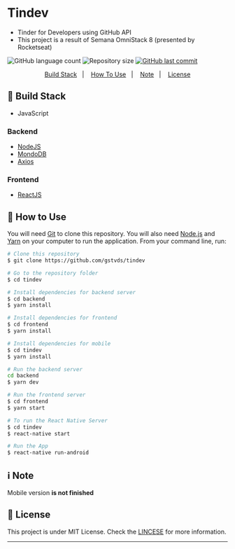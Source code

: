 # Tindev

* Tinder for Developers using GitHub API
* This project is a result of Semana OmniStack 8 (presented by Rocketseat)

<p align="center>
          <img alt="GitHub top language" src="https://img.shields.io/github/languages/top/gstvds/tindev.svg">
          <img alt="GitHub language count" src="https://img.shields.io/github/languages/count/gstvds/tindev.svg">
          <img alt="Repository size" src="https://img.shields.io/github/repo-size/gstvds/tindev.svg">
       <a href="https://github.com/gstvds/tindev/commits/master">
          <img alt="GitHub last commit" src="https://img.shields.io/github/last-commit/gstvds/tindev.svg">
       </a>
</p>

<p align="center">
  <a href="#rocket-build-stack">Build Stack</a>&nbsp;&nbsp;&nbsp;|&nbsp;&nbsp;&nbsp;
  <a href="#memo-how-to-use">How To Use</a>&nbsp;&nbsp;&nbsp;|&nbsp;&nbsp;&nbsp;
  <a href="#information_source-note">Note</a>&nbsp;&nbsp;&nbsp;|&nbsp;&nbsp;&nbsp;
  <a href="#memo-license">License</a>
</p>

## :rocket: Build Stack
* JavaScript

### Backend
* [NodeJS][nodejs]
* [MondoDB][mongodb]
* [Axios][axios]

### Frontend
* [ReactJS][reactjs]

## :memo: How to Use

You will need [Git](https://git-scm.com) to clone this repository. You will also need [Node.js][nodejs] and [Yarn][yarn] on your computer to run the application.
From your command line, run:
```bash
# Clone this repository
$ git clone https://github.com/gstvds/tindev

# Go to the repository folder
$ cd tindev

# Install dependencies for backend server
$ cd backend
$ yarn install

# Install dependencies for frontend
$ cd frontend
$ yarn install

# Install dependencies for mobile
$ cd tindev
$ yarn install

# Run the backend server
cd backend
$ yarn dev

# Run the frontend server
$ cd frontend
$ yarn start

# To run the React Native Server
$ cd tindev
$ react-native start

# Run the App
$ react-native run-android
```

## :information_source: Note
Mobile version **is not finished**

## :memo: License
This project is under MIT License. Check the [LINCESE](https://github.com/gstvds/Tindev/edit/master/LICENSE.txt) for more information.

---

[axios]: https://github.com/axios/axios/
[mongodb]: https://www.mongodb.com/
[nodejs]: https://nodejs.org/
[yarn]: https://yarnpgk.com/
[reactjs]: https://reactjs.org/
